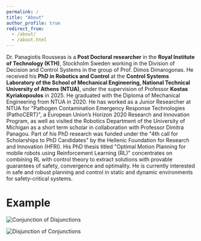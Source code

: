 ```yaml
---
permalink: /
title: "About"
author_profile: true
redirect_from: 
  - /about/
  - /about.html
---
```

Dr. Panagiotis Rousseas is a **Post Doctoral researcher** in the **Royal Institute of Technology (KTH)**, Stockholm Sweden working in the Division of Decision and Control Systems in the group of Prof. Dimos Dimarogonas. He received his **PhD in Robotics and Control** at the **Control Systems Laboratory of the School of Mechanical Engineering, National Technical University of Athens (NTUA)**, under the supervision of Professor **Kostas Kyriakopoulos** in 2025. He graduated with the Diploma of Mechanical Engineering from NTUA in 2020. He has worked as a Junior Researcher at NTUA for "Pathogen Contamination Emergency Response Technologies (PathoCERT)", a European Union’s Horizon 2020 Research and Innovation Program, as well as visited the Robotics Department of the University of Michigan as a short term scholar in collaboration with Professor Dimitra Panagou. Part of his PhD research was funded under the "4th call for Scholarships to PhD Candidates" by the Hellenic Foundation for Research and Innovation (HFRI). His PhD thesis titled "Optimal Motion Planning for mobile robots using Reinforcement Learning (RL)" concentrates on combining RL with control theory to extract solutions with provable guarantees of safety, convergence and optimality. He is currently  interested in safe and robust planning and control in static and dynamic environments for safety-critical systems.

Example
======
![Conjunction of Disjunctions](/images/con_of_dis.gif)

![Disjunction of Conjunctions](/images/dis_of_cons.gif)



